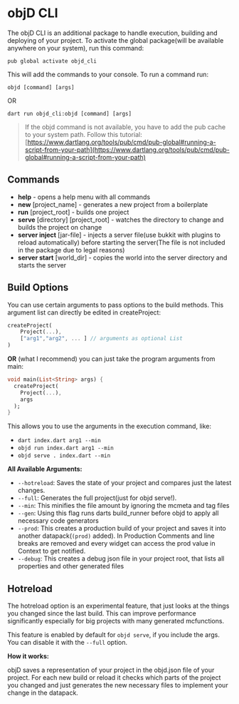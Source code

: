 # objD CLI

The objD CLI is an additional package to handle execution, building and deploying of your project. To activate the global package(will be available anywhere on your system), run this command:

```
pub global activate objd_cli
```

This will add the commands to your console.
To run a command run:

```
objd [command] [args]
```

OR

```
dart run objd_cli:objd [command] [args]
```

> If the objd command is not available, you have to add the pub cache to your system path. Follow this tutorial: [https://www.dartlang.org/tools/pub/cmd/pub-global#running-a-script-from-your-path](https://www.dartlang.org/tools/pub/cmd/pub-global#running-a-script-from-your-path)

## Commands

- **help** - opens a help menu with all commands
- **new** [project_name] - generates a new project from a boilerplate
- **run** [project_root] - builds one project
- **serve** [directory] [project_root] - watches the directory to change and builds the project on change
- **server inject** [jar-file] - injects a server file(use bukkit with plugins to reload automatically) before starting the server(The file is not included in the package due to legal reasons)
- **server start** [world_dir] - copies the world into the server directory and starts the server

## Build Options

You can use certain arguments to pass options to the build methods.
This argument list can directly be edited in createProject:

```dart
createProject(
	Project(...),
	["arg1","arg2", ... ] // arguments as optional List
)
```

**OR** (what I recommend) you can just take the program arguments from main:

```dart
void main(List<String> args) {
  createProject(
    Project(...),
    args
  );
}
```

This allows you to use the arguments in the execution command, like:

- `dart index.dart arg1 --min`
- `objd run index.dart arg1 --min`
- `objd serve . index.dart --min`

**All Available Arguments:**

- `--hotreload`: Saves the state of your project and compares just the latest changes.
- `--full`: Generates the full project(just for objd serve!).
- `--min`: This minifies the file amount by ignoring the mcmeta and tag files
- `--gen`: Using this flag runs darts build_runner before objd to apply all necessary code generators
- `--prod`: This creates a production build of your project and saves it into another datapack(`(prod)` added).
  In Production Comments and line breaks are removed and every widget can access the prod value in Context to get notified.
- `--debug`: This creates a debug json file in your project root, that lists all properties and other generated files

## Hotreload

The hotreload option is an experimental feature, that just looks at the things you changed since the last build. This can improve performance significantly especially for big projects with many generated mcfunctions.

This feature is enabled by default for `objd serve`, if you include the args.
You can disable it with the `--full` option.

**How it works:**

objD saves a representation of your project in the objd.json file of your project.
For each new build or reload it checks which parts of the project you changed and just generates the new necessary files to implement your change in the datapack.
